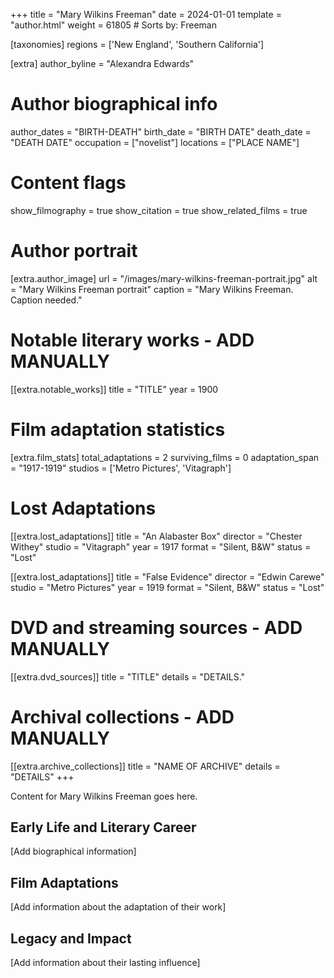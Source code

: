 +++
title = "Mary Wilkins Freeman"
date = 2024-01-01
template = "author.html"
weight = 61805  # Sorts by: Freeman

[taxonomies]
regions = ['New England', 'Southern California']

[extra]
author_byline = "Alexandra Edwards"

# Author biographical info
author_dates = "BIRTH-DEATH"
birth_date = "BIRTH DATE"
death_date = "DEATH DATE"
occupation = ["novelist"]
locations = ["PLACE NAME"]

# Content flags
show_filmography = true
show_citation = true
show_related_films = true

# Author portrait
[extra.author_image]
url = "/images/mary-wilkins-freeman-portrait.jpg"
alt = "Mary Wilkins Freeman portrait"
caption = "Mary Wilkins Freeman. Caption needed."

# Notable literary works - ADD MANUALLY
[[extra.notable_works]]
title = "TITLE"
year = 1900

# Film adaptation statistics
[extra.film_stats]
total_adaptations = 2
surviving_films = 0
adaptation_span = "1917-1919"
studios = ['Metro Pictures', 'Vitagraph']
# Lost Adaptations
[[extra.lost_adaptations]]
title = "An Alabaster Box"
director = "Chester Withey"
studio = "Vitagraph"
year = 1917
format = "Silent, B&W"
status = "Lost"

[[extra.lost_adaptations]]
title = "False Evidence"
director = "Edwin Carewe"
studio = "Metro Pictures"
year = 1919
format = "Silent, B&W"
status = "Lost"


# DVD and streaming sources - ADD MANUALLY
[[extra.dvd_sources]]
title = "TITLE"
details = "DETAILS."

# Archival collections - ADD MANUALLY
[[extra.archive_collections]]
title = "NAME OF ARCHIVE"
details = "DETAILS"
+++

Content for Mary Wilkins Freeman goes here. 

## Early Life and Literary Career

[Add biographical information]

## Film Adaptations

[Add information about the adaptation of their work]

## Legacy and Impact

[Add information about their lasting influence]
